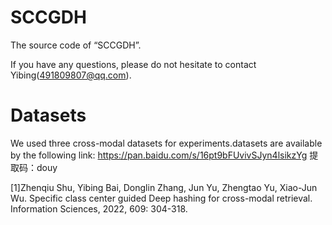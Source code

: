 # SCCGDH
The source code of “SCCGDH”.

If you have any questions, please do not hesitate to contact Yibing(491809807@qq.com).
# Datasets
We used three cross-modal datasets for experiments.datasets are available by the following link:
https://pan.baidu.com/s/16pt9bFUvivSJyn4lsikzYg  提取码：douy

[1]Zhenqiu Shu, Yibing Bai, Donglin Zhang, Jun Yu, Zhengtao Yu, Xiao-Jun Wu. Specific class center guided Deep hashing for cross-modal retrieval. Information Sciences, 2022, 609: 304-318.


